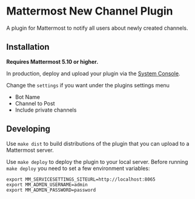 # Mattermost New Channel Plugin

A plugin for Mattermost to notify all users about newly created channels.

## Installation

__Requires Mattermost 5.10 or higher.__

In production, deploy and upload your plugin via the [System Console](https://about.mattermost.com/default-plugin-uploads).

Change the `settings` if you want under the plugins settings menu
- Bot Name
- Channel to Post
- Include private channels

## Developing 

Use `make dist` to build distributions of the plugin that you can upload to a Mattermost server.

Use `make deploy` to deploy the plugin to your local server. Before running `make deploy` you need to set a few environment variables:

```
export MM_SERVICESETTINGS_SITEURL=http://localhost:8065
export MM_ADMIN_USERNAME=admin
export MM_ADMIN_PASSWORD=password
```
